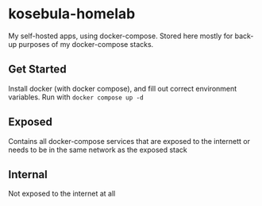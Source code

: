 # kosebula-homelab
My self-hosted apps, using docker-compose. Stored here mostly for back-up purposes of my docker-compose stacks.

## Get Started
Install docker (with docker compose), and fill out correct environment variables. Run with `docker compose up -d`  

## Exposed
Contains all docker-compose services that are exposed to the internett or needs to be in the same network as the exposed stack

## Internal
Not exposed to the internet at all
